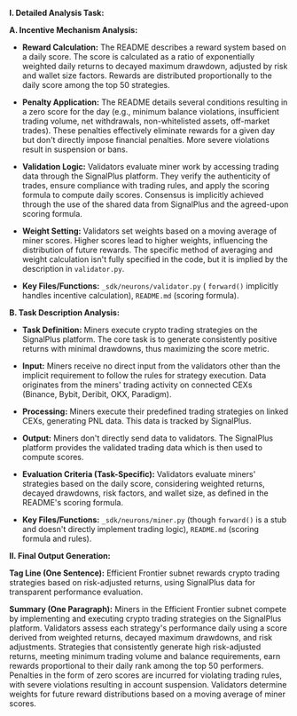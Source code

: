**I. Detailed Analysis Task:**

**A. Incentive Mechanism Analysis:**

* **Reward Calculation:** The README describes a reward system based on a daily score.  The score is calculated as a ratio of exponentially weighted daily returns to decayed maximum drawdown, adjusted by risk and wallet size factors. Rewards are distributed proportionally to the daily score among the top 50 strategies.

* **Penalty Application:**  The README details several conditions resulting in a zero score for the day (e.g., minimum balance violations, insufficient trading volume, net withdrawals, non-whitelisted assets, off-market trades).  These penalties effectively eliminate rewards for a given day but don't directly impose financial penalties.  More severe violations result in suspension or bans.

* **Validation Logic:** Validators evaluate miner work by accessing trading data through the SignalPlus platform.  They verify the authenticity of trades, ensure compliance with trading rules, and apply the scoring formula to compute daily scores.  Consensus is implicitly achieved through the use of the shared data from SignalPlus and the agreed-upon scoring formula.

* **Weight Setting:** Validators set weights based on a moving average of miner scores.  Higher scores lead to higher weights, influencing the distribution of future rewards.  The specific method of averaging and weight calculation isn't fully specified in the code, but it is implied by the description in `validator.py`.

* **Key Files/Functions:** `_sdk/neurons/validator.py` ( `forward()` implicitly handles incentive calculation), `README.md` (scoring formula).


**B. Task Description Analysis:**

* **Task Definition:** Miners execute crypto trading strategies on the SignalPlus platform.  The core task is to generate consistently positive returns with minimal drawdowns, thus maximizing the score metric.

* **Input:** Miners receive no direct input from the validators other than the implicit requirement to follow the rules for strategy execution. Data originates from the miners' trading activity on connected CEXs (Binance, Bybit, Deribit, OKX, Paradigm).

* **Processing:** Miners execute their predefined trading strategies on linked CEXs, generating PNL data. This data is tracked by SignalPlus.

* **Output:**  Miners don't directly send data to validators. The SignalPlus platform provides the validated trading data which is then used to compute scores.

* **Evaluation Criteria (Task-Specific):** Validators evaluate miners' strategies based on the daily score, considering weighted returns, decayed drawdowns, risk factors, and wallet size, as defined in the README's scoring formula.

* **Key Files/Functions:** `_sdk/neurons/miner.py` (though `forward()` is a stub and doesn't directly implement trading logic), `README.md` (scoring formula and rules).


**II. Final Output Generation:**

**Tag Line (One Sentence):** Efficient Frontier subnet rewards crypto trading strategies based on risk-adjusted returns, using SignalPlus data for transparent performance evaluation.


**Summary (One Paragraph):**  Miners in the Efficient Frontier subnet compete by implementing and executing crypto trading strategies on the SignalPlus platform. Validators assess each strategy's performance daily using a score derived from weighted returns, decayed maximum drawdowns, and risk adjustments. Strategies that consistently generate high risk-adjusted returns, meeting minimum trading volume and balance requirements, earn rewards proportional to their daily rank among the top 50 performers. Penalties in the form of zero scores are incurred for violating trading rules, with severe violations resulting in account suspension.  Validators determine weights for future reward distributions based on a moving average of miner scores.
